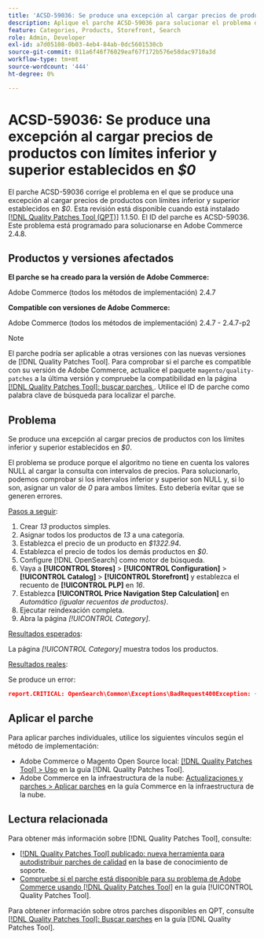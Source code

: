 ```yaml
---
title: 'ACSD-59036: Se produce una excepción al cargar precios de productos con límites inferior y superior establecidos en 0 $'
description: Aplique el parche ACSD-59036 para solucionar el problema de Adobe Commerce donde se produce una excepción al cargar precios de productos con límites inferior y superior establecidos en *$0*.
feature: Categories, Products, Storefront, Search
role: Admin, Developer
exl-id: a7d05108-0b03-4eb4-84ab-0dc5601530cb
source-git-commit: 011a6f46f76029eaf67f172b576e58dac9710a3d
workflow-type: tm+mt
source-wordcount: '444'
ht-degree: 0%

---
```


# ACSD-59036: Se produce una excepción al cargar precios de productos con límites inferior y superior establecidos en *$0*

El parche ACSD-59036 corrige el problema en el que se produce una excepción al cargar precios de productos con límites inferior y superior establecidos en *$0*. Esta revisión está disponible cuando está instalado [[!DNL Quality Patches Tool (QPT)]](https://experienceleague.adobe.com/es/docs/commerce-operations/tools/quality-patches-tool/quality-patches-tool-to-self-serve-quality-patches) 1.1.50. El ID del parche es ACSD-59036. Este problema está programado para solucionarse en Adobe Commerce 2.4.8.

## Productos y versiones afectados

**El parche se ha creado para la versión de Adobe Commerce:**

Adobe Commerce (todos los métodos de implementación) 2.4.7

**Compatible con versiones de Adobe Commerce:**

Adobe Commerce (todos los métodos de implementación) 2.4.7 - 2.4.7-p2

>[!NOTE]
>
>El parche podría ser aplicable a otras versiones con las nuevas versiones de [!DNL Quality Patches Tool]. Para comprobar si el parche es compatible con su versión de Adobe Commerce, actualice el paquete `magento/quality-patches` a la última versión y compruebe la compatibilidad en la página [[!DNL Quality Patches Tool]: buscar parches ](https://experienceleague.adobe.com/tools/commerce-quality-patches/index.html?lang=es). Utilice el ID de parche como palabra clave de búsqueda para localizar el parche.

## Problema

Se produce una excepción al cargar precios de productos con los límites inferior y superior establecidos en *$0*.

El problema se produce porque el algoritmo no tiene en cuenta los valores NULL al cargar la consulta con intervalos de precios. Para solucionarlo, podemos comprobar si los intervalos inferior y superior son NULL y, si lo son, asignar un valor de *0* para ambos límites. Esto debería evitar que se generen errores.

<u>Pasos a seguir</u>:

1. Crear *13* productos simples.
1. Asignar todos los productos de *13* a una categoría.
1. Establezca el precio de un producto en *$1322.94*.
1. Establezca el precio de todos los demás productos en *$0*.
1. Configure [!DNL OpenSearch] como motor de búsqueda.
1. Vaya a **[!UICONTROL Stores]** > **[!UICONTROL Configuration]** > **[!UICONTROL Catalog]** > **[!UICONTROL Storefront]** y establezca el recuento de **[!UICONTROL PLP]** en *16*.
1. Establezca **[!UICONTROL Price Navigation Step Calculation]** en *Automático (igualar recuentos de productos)*.
1. Ejecutar reindexación completa.
1. Abra la página *[!UICONTROL Category]*.

<u>Resultados esperados</u>:

La página *[!UICONTROL Category]* muestra todos los productos.

<u>Resultados reales</u>:

Se produce un error:

```JSON
report.CRITICAL: OpenSearch\Common\Exceptions\BadRequest400Exception: {"error":{"root_cause":[{"type":"x_content_parse_exception","reason":"[1:193] [bool] failed to parse field [must]"}],"type":"x_content_parse_exception","reason":"[1:193] [bool] failed to parse field [filter]","caused_by":{"type":"x_content_parse_exception","reason":"[1:193] [bool] failed to parse field [must]","caused_by":{"type":"illegal_argument_exception","reason":"field name is null or empty"}}},"status":400} in /vendor/opensearch-project/opensearch-php/src/OpenSearch/Connections/Connection.php:664
```

## Aplicar el parche

Para aplicar parches individuales, utilice los siguientes vínculos según el método de implementación:

* Adobe Commerce o Magento Open Source local: [[!DNL Quality Patches Tool] > Uso](/help/tools/quality-patches-tool/usage.md) en la guía [!DNL Quality Patches Tool].
* Adobe Commerce en la infraestructura de la nube: [Actualizaciones y parches > Aplicar parches](https://experienceleague.adobe.com/docs/commerce-cloud-service/user-guide/develop/upgrade/apply-patches.html?lang=es) en la guía Commerce en la infraestructura de la nube.

## Lectura relacionada

Para obtener más información sobre [!DNL Quality Patches Tool], consulte:

* [[!DNL Quality Patches Tool] publicado: nueva herramienta para autodistribuir parches de calidad](https://experienceleague.adobe.com/es/docs/commerce-operations/tools/quality-patches-tool/quality-patches-tool-to-self-serve-quality-patches) en la base de conocimiento de soporte.
* [Compruebe si el parche está disponible para su problema de Adobe Commerce usando [!DNL Quality Patches Tool]](/help/tools/quality-patches-tool/patches-available-in-qpt/check-patch-for-magento-issue-with-magento-quality-patches.md) en la guía [!UICONTROL Quality Patches Tool].


Para obtener información sobre otros parches disponibles en QPT, consulte [[!DNL Quality Patches Tool]: Buscar parches](https://experienceleague.adobe.com/tools/commerce-quality-patches/index.html?lang=es) en la guía [!DNL Quality Patches Tool].
